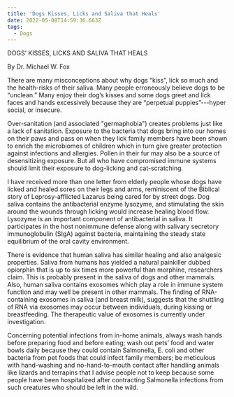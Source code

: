 ```yaml
---
title: 'Dogs Kisses, Licks and Saliva that Heals'
date: 2022-05-08T14:59:36.663Z
tags:
  - Dogs
---
```

DOGS’ KISSES, LICKS AND SALIVA THAT HEALS

By Dr. Michael W. Fox 

There are many misconceptions about why dogs “kiss”, lick so much and the health-risks of their saliva. Many people erroneously believe dogs to be “unclean.” Many enjoy their dog’s kisses and some dogs greet and lick faces and hands excessively because they are “perpetual puppies”---hyper social, or insecure.

 Over-sanitation (and associated "germaphobia") creates problems just like a lack of sanitation. Exposure to the bacteria that dogs bring into our homes on their paws and pass on when they lick family members have been shown to enrich the microbiomes of children which in turn give greater protection against infections and allergies. Pollen in their fur may also be a source of desensitizing exposure. But all who have compromised immune systems should limit their exposure to dog-licking and cat-scratching.


I have received more than one letter from elderly people whose dogs have licked and healed sores on their legs and arms, reminiscent of the Biblical story of Leprosy-afflicted Lazarus being cared for by street dogs. Dog saliva contains the antibacterial enzyme lysozyme, and stimulating the skin around the wounds through licking would increase healing blood flow. Lysozyme is an important component of antibacterial in saliva. It participates in the host nonimmune defense along with salivary secretory immunoglobulin (SIgA) against bacteria, maintaining the steady state equilibrium of the oral cavity environment.


There is evidence that human saliva has similar healing and also analgesic properties. Saliva from humans has yielded a natural painkiller dubbed opiorphin that is up to six times more powerful than morphine, researchers claim. This is probably present in the saliva of dogs and other mammals. Also, human saliva contains exosomes which play a role in immune system function and may well be present in other mammals. The finding of RNA-containing exosomes in saliva (and breast milk), suggests that the shuttling of RNA via exosomes may occur between individuals, during kissing or breastfeeding. The therapeutic value of exosomes is currently under investigation.

Concerning potential infections from in-home animals, always wash hands before preparing food and before eating; wash out pets’ food and water bowls daily because they could contain Salmonella, E. coli and other bacteria from pet foods that could infect family members; be meticulous with hand-washing and no-hand-to-mouth contact after handling animals like lizards and terrapins that I advise people not to keep because some people have been hospitalized after contracting Salmonella infections from such creatures who should be left in the wild.



